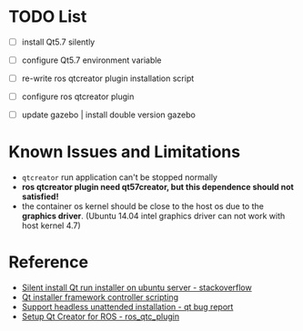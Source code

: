 # TODO List
- [ ] install Qt5.7 silently
- [ ] configure Qt5.7 environment variable
- [ ] re-write ros qtcreator plugin installation script
- [ ] configure ros qtcreator plugin
- [ ] update gazebo | install double version gazebo


# Known Issues and Limitations
- `qtcreator` run application can't be stopped normally
- **ros qtcreator plugin  need qt57creator, but this dependence should not satisfied!**
- the container os kernel should be close to the host os due to the **graphics driver**. (Ubuntu 14.04 intel graphics driver can not work with host kernel 4.7)



# Reference
- [Silent install Qt run installer on ubuntu server -  stackoverflow](http://stackoverflow.com/questions/25105269/silent-install-qt-run-installer-on-ubuntu-server)
- [Qt installer framework controller scripting](http://doc.qt.io/qtinstallerframework/noninteractive.html)
- [Support headless unattended installation -  qt bug report](https://bugreports.qt.io/browse/QTIFW-166)
- [Setup Qt Creator for ROS - ros_qtc_plugin](https://github.com/ros-industrial/ros_qtc_plugin/wiki/3.-Setup-Qt-Creator-for-ROS#section3.1)
